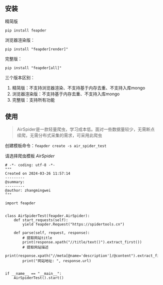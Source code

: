 ## 安装

精简版

```shell
pip install feapder
```

浏览器渲染版：

```shell
pip install "feapder[render]"
```

完整版：

```shell
pip install "feapder[all]"
```

三个版本区别：

1. 精简版：不支持浏览器渲染、不支持基于内存去重、不支持入库mongo
2. 浏览器渲染版：不支持基于内存去重、不支持入库mongo
3. 完整版：支持所有功能

## 使用

> AirSpider是一款轻量爬虫，学习成本低。面对一些数据量较少，无需断点续爬，无需分布式采集的需求，可采用此爬虫

创建模板命令：`feapder create -s air_spider_test` 

请选择爬虫模板  *AirSpider* 

```
# -*- coding: utf-8 -*-
"""
Created on 2024-03-26 11:57:14
---------
@summary:
---------
@author: zhangmingwei
"""

import feapder


class AirSpiderTest(feapder.AirSpider):
    def start_requests(self):
        yield feapder.Request("https://spidertools.cn")

    def parse(self, request, response):
        # 提取网站title
        print(response.xpath("//title/text()").extract_first())
        # 提取网站描述
        print(response.xpath("//meta[@name='description']/@content").extract_first())
        print("网站地址: ", response.url)


if __name__ == "__main__":
    AirSpiderTest().start()
```

